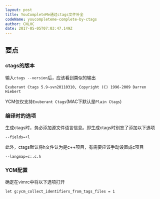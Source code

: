 ```yaml
---
layout: post
title: YouCompleteMe通过ctags文件补全
codeName: youcompleteme-complete-by-ctags
author: CNLHC
date: 2017-05-05T07:03:47.149Z
---
```

## 要点

### ctags的版本

输入`ctags --version`后，应该看到类似的输出

    Exuberant Ctags 5.9~svn20110310, Copyright (C) 1996-2009 Darren Hiebert

YCM仅仅支持`Exuberant Ctags`(MAC下默认是`Plain Ctags`)

### 编译时的选项

生成ctags时，务必添加源文件语言信息。即生成ctags时别忘了添加以下选项

    --fields=+l

此外，ctags默认将h文件认为是c++项目，有需要应该手动设置成c项目

    --langmap=c:.c.h

### YCM配置

确定在vimrc中将以下选项打开

    let g:ycm_collect_identifiers_from_tags_files = 1
